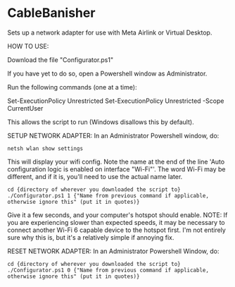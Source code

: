 # CableBanisher
Sets up a network adapter for use with Meta Airlink or Virtual Desktop.

HOW TO USE:

Download the file "Configurator.ps1"

If you have yet to do so, open a Powershell window as Administrator.

Run the following commands (one at a time):

  Set-ExecutionPolicy Unrestricted
  Set-ExecutionPolicy Unrestricted -Scope CurrentUser

This allows the script to run (Windows disallows this by default).

SETUP NETWORK ADAPTER:
In an Administrator Powershell window, do:

    netsh wlan show settings

This will display your wifi config. Note the name at the end of the line 'Auto configuration logic is enabled on interface "Wi-Fi"'. The word Wi-Fi may be different, and if it is, you'll need to use the actual name later.

    cd {directory of wherever you downloaded the script to}
    ./Configurator.ps1 1 {"Name from previous command if applicable, otherwise ignore this" (put it in quotes)}

Give it a few seconds, and your computer's hotspot should enable.
NOTE: If you are experiencing slower than expected speeds, it may be necessary to connect another Wi-Fi 6 capable device to the hotspot first. I'm not entirely sure why this is, but it's a relatively simple if annoying fix.

RESET NETWORK ADAPTER:
In an Administrator Powershell Window, do:

  
    cd {directory of wherever you downloaded the script to}
    ./Configurator.ps1 0 {"Name from previous command if applicable, otherwise ignore this" (put it in quotes)}
